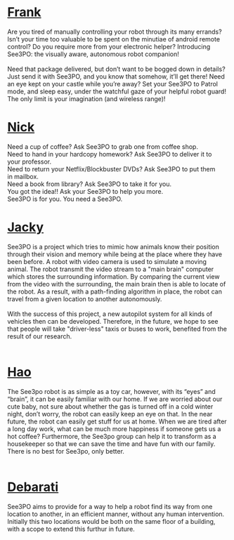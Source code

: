 # [Frank](Frank.md) #

Are you tired of manually controlling your robot through its many errands? Isn’t your time too valuable to be spent on the minutiae of android remote control? Do you require more from your electronic helper? Introducing See3PO: the visually aware, autonomous robot companion!<br><br>
Need that package delivered, but don’t want to be bogged down in details? Just send it with See3PO, and you know that somehow, it’ll get there! Need an eye kept on your castle while you’re away? Set your See3PO to Patrol mode, and sleep easy, under the watchful gaze of your helpful robot guard! The only limit is your imagination (and wireless range)!<br>


<h1><a href='Nick.md'>Nick</a></h1>

Need a cup of coffee? Ask See3PO to grab one from coffee shop.<br>
Need to hand in your hardcopy homework? Ask See3PO to deliver it to<br>
your professor.<br>
Need to return your Netflix/Blockbuster DVDs? Ask See3PO to put them<br>
in mailbox.<br>
Need a book from library? Ask See3PO to take it for you.<br>
You got the idea!! Ask your See3PO to help you more.<br>
See3PO is for you. You need a See3PO.<br>

<h1><a href='Jacky.md'>Jacky</a></h1>

See3PO is a project which tries to mimic how animals know their position through their vision and memory while being at the place where they have been before. A robot with video camera is used to simulate a moving animal. The robot transmit the video stream to a "main brain" computer which stores the surrounding information. By comparing the current view from the video with the surrounding, the main brain then is able to locate of the robot. As a result, with a path-finding algorithm in place, the robot can travel from a given location to another autonomously.<br><br>
With the success of this project, a new autopilot system for all kinds of vehicles then can be developed. Therefore, in the future, we hope to see that people will take "driver-less" taxis or buses to work, benefited from the result of our research.<br><br>

<h1><a href='Hao.md'>Hao</a></h1>

The See3po robot is as simple as a toy car, however, with its “eyes” and “brain”, it can be easily familiar with our home. If we are worried about our cute baby, not sure about whether the gas is turned off in a cold winter night, don’t worry, the robot can easily keep an eye on that. In the near future, the robot can easily get stuff for us at home. When we are tired after a long day work, what can be much more happiness if someone gets us a hot coffee? Furthermore, the See3po group can help it to transform as a housekeeper so that we can save the time and have fun with our family. There is no best for See3po, only better.<br>
<br>
<h1><a href='Debarati.md'>Debarati</a></h1>

See3PO aims to provide for a way to help a robot find its way from one location to another, in an efficient manner, without any human intervention. Initially this two locations would be both on the same floor of a building, with a scope to extend this furthur in future.